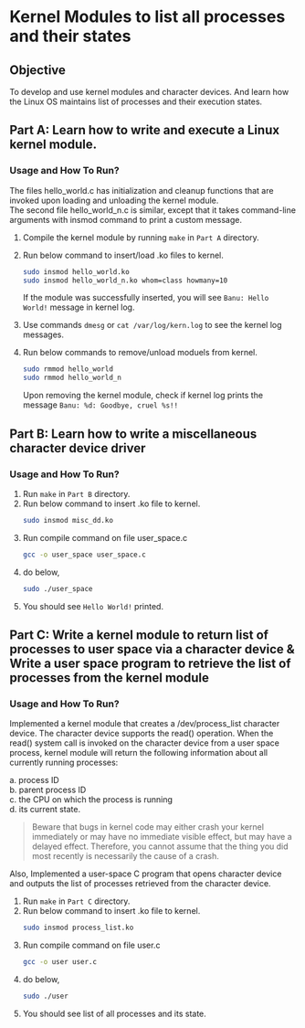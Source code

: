 # Kernel Modules to list all processes and their states

## Objective
To develop and use kernel modules and character devices. And learn how the Linux OS maintains list of processes and their execution states.

## Part A: Learn how to write and execute a Linux kernel module.
### Usage and How To Run?
The files hello_world.c has initialization and cleanup functions that are invoked upon loading and unloading the kernel module.  
The second file hello_world_n.c is similar, except that it takes command-line arguments with insmod command to print a custom message.

1. Compile the kernel module by running `make` in `Part A` directory.
2. Run below command to insert/load .ko files to kernel.
    ```sh
	sudo insmod hello_world.ko
    sudo insmod hello_world_n.ko whom=class howmany=10
	```  
	If the module was successfully inserted, you will see `Banu: Hello World!` message in kernel log.

3. Use commands `dmesg` or `cat /var/log/kern.log` to see the kernel log messages.
4.  Run below commands to remove/unload moduels from kernel.
    ```sh
	sudo rmmod hello_world
    sudo rmmod hello_world_n
	```
	Upon removing the kernel module, check if kernel log prints the message `Banu: %d: Goodbye, cruel %s!!`
	
## Part B: Learn how to write a miscellaneous character device driver
### Usage and How To Run?
1. Run `make` in `Part B` directory.
2. Run below command to insert .ko file to kernel.
    ```sh
	sudo insmod misc_dd.ko
	```
3. Run compile command on file user_space.c
    ```sh
	gcc -o user_space user_space.c
	```
4. do below,
    ```sh
	sudo ./user_space
	```
5. You should see `Hello World!` printed.

## Part C: Write a kernel module to return list of processes to user space via a character device & Write a user space program to retrieve the list of processes from the kernel module
### Usage and How To Run?

Implemented a kernel module that creates a /dev/process_list character device. The character device supports the read() operation. When the read() system call is invoked on the character device from a user space process, kernel module will return the following information about all currently running processes:

a. process ID  
b. parent process ID  
c. the CPU on which the process is running  
d. its current state.  

> Beware that bugs in kernel code may either crash your kernel immediately or may have no immediate visible effect, but may have a delayed effect. Therefore, you cannot assume that the thing you did most recently is necessarily the cause of a crash.

Also, Implemented a user-space C program that opens character device and outputs the list of processes retrieved from the character device.

1. Run `make` in `Part C` directory.
2. Run below command to insert .ko file to kernel.
    ```sh
	sudo insmod process_list.ko
	```
3. Run compile command on file user.c
    ```sh
	gcc -o user user.c
	```
4. do below,
    ```sh
	sudo ./user
	```
5. You should see list of all processes and its state.